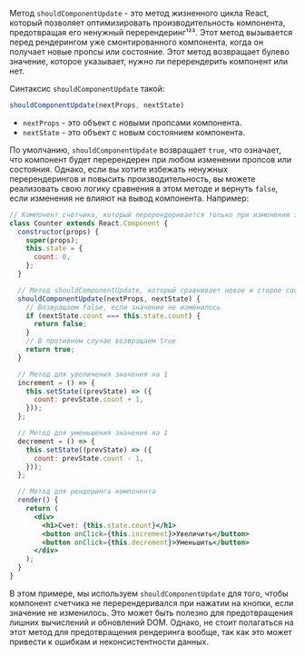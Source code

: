 Метод `shouldComponentUpdate` - это метод жизненного цикла React, который позволяет оптимизировать производительность компонента, предотвращая его ненужный перерендеринг¹²³. Этот метод вызывается перед рендерингом уже смонтированного компонента, когда он получает новые пропсы или состояние. Этот метод возвращает булево значение, которое указывает, нужно ли перерендерить компонент или нет.

Синтаксис `shouldComponentUpdate` такой:

```jsx
shouldComponentUpdate(nextProps, nextState)
```

- `nextProps` - это объект с новыми пропсами компонента.
- `nextState` - это объект с новым состоянием компонента.

По умолчанию, `shouldComponentUpdate` возвращает `true`, что означает, что компонент будет перерендерен при любом изменении пропсов или состояния. Однако, если вы хотите избежать ненужных перерендерингов и повысить производительность, вы можете реализовать свою логику сравнения в этом методе и вернуть `false`, если изменения не влияют на вывод компонента. Например:

```jsx
// Компонент счетчика, который перерендеривается только при изменении значения
class Counter extends React.Component {
  constructor(props) {
    super(props);
    this.state = {
      count: 0,
    };
  }

  // Метод shouldComponentUpdate, который сравнивает новое и старое состояние
  shouldComponentUpdate(nextProps, nextState) {
    // Возвращаем false, если значение не изменилось
    if (nextState.count === this.state.count) {
      return false;
    }
    // В противном случае возвращаем true
    return true;
  }

  // Метод для увеличения значения на 1
  increment = () => {
    this.setState((prevState) => ({
      count: prevState.count + 1,
    }));
  };

  // Метод для уменьшения значения на 1
  decrement = () => {
    this.setState((prevState) => ({
      count: prevState.count - 1,
    }));
  };

  // Метод для рендеринга компонента
  render() {
    return (
      <div>
        <h1>Счет: {this.state.count}</h1>
        <button onClick={this.increment}>Увеличить</button>
        <button onClick={this.decrement}>Уменьшить</button>
      </div>
    );
  }
}
```

В этом примере, мы используем `shouldComponentUpdate` для того, чтобы компонент счетчика не перерендеривался при нажатии на кнопки, если значение не изменилось. Это может быть полезно для предотвращения лишних вычислений и обновлений DOM. Однако, не стоит полагаться на этот метод для предотвращения рендеринга вообще, так как это может привести к ошибкам и неконсистентности данных.
